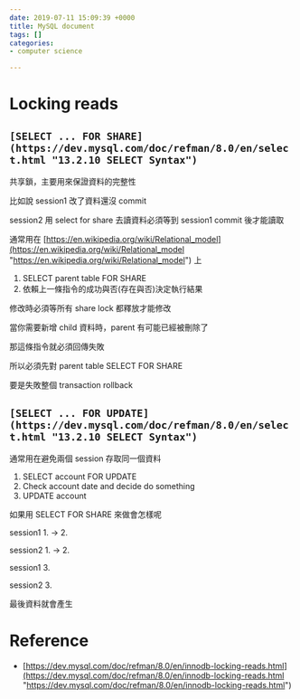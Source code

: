 ```yaml
---
date: 2019-07-11 15:09:39 +0000
title: MySQL document
tags: []
categories:
- computer science

---
```

# Locking reads

## `[SELECT ... FOR SHARE](https://dev.mysql.com/doc/refman/8.0/en/select.html "13.2.10 SELECT Syntax")`

共享鎖，主要用來保證資料的完整性

比如說 session1 改了資料還沒 commit

session2 用 select for share 去讀資料必須等到 session1 commit 後才能讀取

通常用在 [https://en.wikipedia.org/wiki/Relational_model](https://en.wikipedia.org/wiki/Relational_model "https://en.wikipedia.org/wiki/Relational_model") 上

1. SELECT parent table FOR SHARE
2. 依賴上一條指令的成功與否(存在與否)決定執行結果

修改時必須等所有 share lock 都釋放才能修改

當你需要新增 child 資料時，parent 有可能已經被刪除了

那這條指令就必須回傳失敗

所以必須先對 parent table SELECT FOR SHARE

要是失敗整個 transaction rollback

## `[SELECT ... FOR UPDATE](https://dev.mysql.com/doc/refman/8.0/en/select.html "13.2.10 SELECT Syntax")`

通常用在避免兩個 session 存取同一個資料

1. SELECT account FOR UPDATE
2. Check account date and decide do something
3. UPDATE account

如果用 SELECT FOR SHARE 來做會怎樣呢

session1 1. -> 2.

session2 1. -> 2.

session1 3.

session2 3.

最後資料就會產生

# Reference

* [https://dev.mysql.com/doc/refman/8.0/en/innodb-locking-reads.html](https://dev.mysql.com/doc/refman/8.0/en/innodb-locking-reads.html "https://dev.mysql.com/doc/refman/8.0/en/innodb-locking-reads.html")